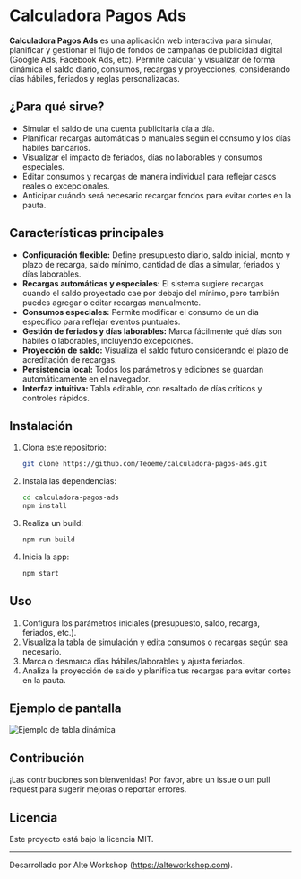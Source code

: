 # Calculadora Pagos Ads

**Calculadora Pagos Ads** es una aplicación web interactiva para simular, planificar y gestionar el flujo de fondos de campañas de publicidad digital (Google Ads, Facebook Ads, etc). Permite calcular y visualizar de forma dinámica el saldo diario, consumos, recargas y proyecciones, considerando días hábiles, feriados y reglas personalizadas.

## ¿Para qué sirve?

- Simular el saldo de una cuenta publicitaria día a día.
- Planificar recargas automáticas o manuales según el consumo y los días hábiles bancarios.
- Visualizar el impacto de feriados, días no laborables y consumos especiales.
- Editar consumos y recargas de manera individual para reflejar casos reales o excepcionales.
- Anticipar cuándo será necesario recargar fondos para evitar cortes en la pauta.

## Características principales

- **Configuración flexible:** Define presupuesto diario, saldo inicial, monto y plazo de recarga, saldo mínimo, cantidad de días a simular, feriados y días laborables.
- **Recargas automáticas y especiales:** El sistema sugiere recargas cuando el saldo proyectado cae por debajo del mínimo, pero también puedes agregar o editar recargas manualmente.
- **Consumos especiales:** Permite modificar el consumo de un día específico para reflejar eventos puntuales.
- **Gestión de feriados y días laborables:** Marca fácilmente qué días son hábiles o laborables, incluyendo excepciones.
- **Proyección de saldo:** Visualiza el saldo futuro considerando el plazo de acreditación de recargas.
- **Persistencia local:** Todos los parámetros y ediciones se guardan automáticamente en el navegador.
- **Interfaz intuitiva:** Tabla editable, con resaltado de días críticos y controles rápidos.

## Instalación

1. Clona este repositorio:
   ```bash
   git clone https://github.com/Teoeme/calculadora-pagos-ads.git
   ```
2. Instala las dependencias:
   ```bash
   cd calculadora-pagos-ads
   npm install
   ```
3. Realiza un build:
   ```bash
   npm run build
   ```
4. Inicia la app:
    ```bash
    npm start
    ```
    
## Uso

1. Configura los parámetros iniciales (presupuesto, saldo, recarga, feriados, etc.).
2. Visualiza la tabla de simulación y edita consumos o recargas según sea necesario.
3. Marca o desmarca días hábiles/laborables y ajusta feriados.
4. Analiza la proyección de saldo y planifica tus recargas para evitar cortes en la pauta.

## Ejemplo de pantalla

![Ejemplo de tabla dinámica](https://github.com/Teoeme/calculadora-pagos-ads/public/ejemplo-tabla.jpeg) <!-- Puedes agregar un screenshot real aquí -->

## Contribución

¡Las contribuciones son bienvenidas! Por favor, abre un issue o un pull request para sugerir mejoras o reportar errores.

## Licencia

Este proyecto está bajo la licencia MIT.

---

Desarrollado por Alte Workshop (https://alteworkshop.com).
